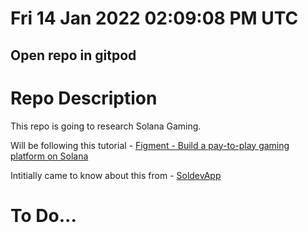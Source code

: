

# Fri 14 Jan 2022 02:09:08 PM UTC

## Open repo in gitpod 


# Repo Description 

This repo is going to research Solana Gaming. 

Will be following this tutorial  -  [Figment - Build a pay-to-play gaming platform on Solana](https://learn.figment.io/tutorials/pay-to-play-gaming-on-solana)

Intitially came to know about this from - [SoldevApp](soldev.app/library/tutorials/1pnewKJ7g )

# To Do... 